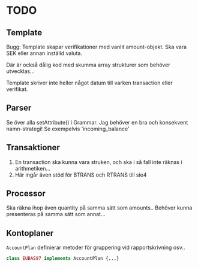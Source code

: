# TODO

## Template

Bugg: Template skapar verifikationer med vanlit amount-objekt. Ska vara SEK
eller annan inställd valuta.

Där är också dålig kod med skumma array strukturer som behöver utvecklas...

Template skriver inte heller något datum till varken transaction eller verifikat.

## Parser

Se över alla setAttribute() i Grammar. Jag behöver en bra och konsekvent namn-strategi!
Se exempelvis 'incoming_balance'

## Transaktioner

1. En transaction ska kunna vara struken, och ska i så fall inte räknas i arithmetiken...
1. Här ingår även stöd för BTRANS och RTRANS till sie4

## Processor

Ska räkna ihop även quantity på samma sätt som amounts..
Behöver kunna presenteras på samma sätt som annat...

## Kontoplaner

`AccountPlan` definierar metoder för gruppering vid rapportskrivning osv..

```php
class EUBAS97 implements AccountPlan {...}
```
